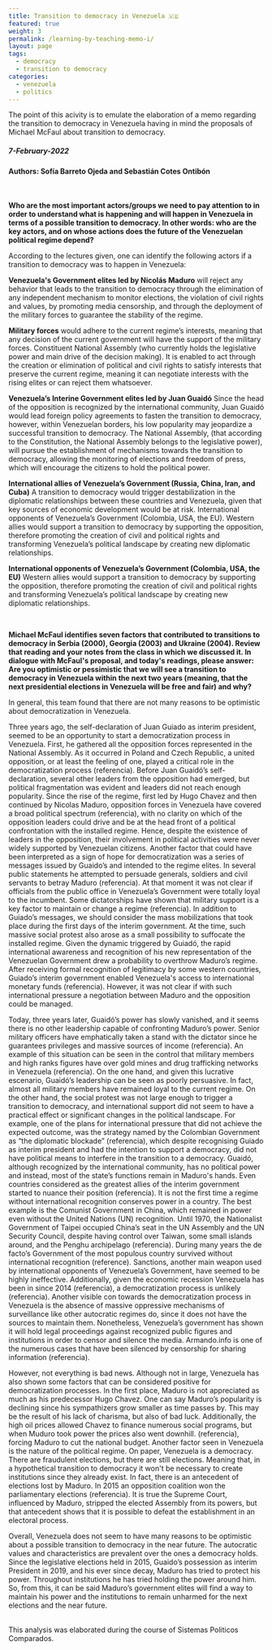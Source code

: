 ```yaml
---
title: Transition to democracy in Venezuela 🇻🇪
featured: true
weight: 3
permalink: /learning-by-teaching-memo-i/
layout: page
tags:
  - democracy
  - transition to democracy
categories:
  - venezuela
  - politics
---
```


The point of this acivity is to emulate the elaboration of a memo regarding the transition to democracy in Venezuela having in mind the proposals of Michael McFaul about transition to democracy.

##### 7-February-2022

#### Authors: Sofía Barreto Ojeda and Sebastián Cotes Ontibón

<br>

**Who are the most important actors/groups we need to pay attention to in order to understand what is happening and will happen in Venezuela in terms of a possible transition to democracy. In other words: who are the key actors, and on whose actions does the future of the Venezuelan political regime depend?**

According to the lectures given, one can identify the following actors if a transition to democracy was to happen in Venezuela:

**Venezuela's Government elites led by Nicolás Maduro** will reject any behavior that leads to the transition to democracy through the elimination of any independent mechanism to monitor elections, the violation of civil rights and values, by promoting media censorship, and through the deployment of the military forces to guarantee the stability of the regime.

**Military forces** would adhere to the current regime’s interests, meaning that any decision of the current government will have the support of the military forces.
Constituent National Assembly (who currently holds the legislative power and main drive of the decision making). It is enabled to act through the creation or elimination of political and civil rights to satisfy interests that preserve the current regime, meaning it can negotiate interests with the rising elites or can reject them whatsoever.

**Venezuela’s Interine Government elites led by Juan Guaidó** Since the head of the opposition is recognized by the international community, Juan Guaidó would lead foreign policy agreements to fasten the transition to democracy, however, within Venezuelan borders, his low popularity may jeopardize a successful transition to democracy.
The National Assembly, (that according to the Constitution, the National Assembly belongs to the legislative power), will pursue the establishment of mechanisms towards the transition to democracy, allowing the monitoring of elections and freedom of press, which will encourage the citizens to hold the political power.

**International allies of Venezuela’s Government (Russia, China, Iran, and Cuba)** A transition to democracy would trigger destabilization in the diplomatic relationships between these countries and Venezuela, given that key sources of economic development would be at risk.
International opponents of Venezuela’s Government (Colombia, USA, the EU). Western allies would support a transition to democracy by supporting the opposition, therefore promoting the creation of civil and political rights and transforming Venezuela’s political landscape by creating new diplomatic relationships.

**International opponents of Venezuela’s Government (Colombia, USA, the EU)** Western allies would support a transition to democracy by supporting the opposition, therefore promoting the creation of civil and political rights and transforming Venezuela’s political landscape by creating new diplomatic relationships.

<br>

**Michael McFaul identifies seven factors that contributed to transitions to democracy in Serbia (2000), Georgia (2003) and Ukraine (2004). Review that reading and your notes from the class in which we discussed it. In dialogue with McFaul's proposal, and today's readings, please answer: Are you optimistic or pessimistic that we will see a transition to democracy in Venezuela within the next two years (meaning, that the next presidential elections in Venezuela will be free and fair) and why?**

In general, this team found that there are not many reasons to be optimistic about democratization in Venezuela.

Three years ago, the self-declaration of Juan Guiado as interim president, seemed to be an opportunity to start a democratization process in Venezuela. First, he gathered all the opposition forces represented in the National Assembly. As it occurred in Poland and Czech Republic, a united opposition, or at least the feeling of one, played a critical role in the democratization process (referencia). Before Juan Guaidó’s self-declaration, several other leaders from the opposition had emerged, but political fragmentation was evident and leaders did not reach enough popularity. Since the rise of the regime, first led by Hugo Chavez and then continued by Nicolas Maduro, opposition forces in Venezuela have covered a broad political spectrum (referencia), with no clarity on which of the opposition leaders could drive and be at the head front of a political confrontation with the installed regime. Hence, despite the existence of leaders in the opposition, their involvement in political activities were never widely supported by Venezuelan citizens. Another factor that could have been interpreted as a sign of hope for democratization was a series of messages issued by Guaido’s and intended to the regime elites. In several public statements he attempted to persuade generals, soldiers and civil servants to betray Maduro (referencia). At that moment it was not clear if officials from the public office in Venezuela’s Government were totally loyal to the incumbent. Some dictatorships have shown that military support is a key factor to maintain or change a regime (referencia). In addition to Guiado’s messages, we should consider the mass mobilizations that took place during the first days of the interim government. At the time, such massive social protest also arose as a small possibility to suffocate the installed regime. Given the dynamic triggered by Guiadó, the rapid international awareness and recognition of his new representation of the Venezuelan Government drew a probability to overthrow Maduro’s regime. After receiving formal recognition of legitimacy by some western countries, Guiado’s interim government enabled Venezuela's access to international monetary funds (referencia). However, it was not clear if with such international pressure a negotiation between Maduro and the opposition could be managed.

Today, three years later, Guaidó’s power has slowly vanished, and it seems there is no other leadership capable of confronting Maduro’s power. Senior military officers have emphatically taken a stand with the dictator since he guarantees privileges and massive sources of income (referencia). An example of this situation can be seen in the control that military members and high ranks figures have over gold mines and drug trafficking networks in Venezuela (referencia). On the one hand, and given this lucrative escenario, Guaidó’s leadership can be seen as poorly persuasive. In fact, almost all military members have remained loyal to the current regime. On the other hand, the social protest was not large enough to trigger a transition to democracy, and international support did not seem to have a practical effect or significant changes in the political landscape. For example, one of the plans for international pressure that did not achieve the expected outcome, was the strategy named by the Colombian Government as “the diplomatic blockade” (referencia), which despite recognising Guiado as interim president and had the intention to support a democracy, did not have political means to interfere in the transition to a democracy. Guaidó, although recognized by the international community, has no political power and instead, most of the state’s functions remain in Maduro's hands. Even countries considered as the greatest allies of the interim government started to nuance their position (referencia). It is not the first time a regime without international recognition conserves power in a country. The best example is the Comunist Government in China, which remained in power even without the United Nations (UN) recognition. Until 1970, the Nationalist Government of Taipei occupied China’s seat in the UN Assembly and the UN Security Council, despite having control over Taiwan, some small islands around, and the Penghu archipelago (referencia). During many years the de facto’s Government of the most populous country survived without international recognition (reference). Sanctions, another main weapon used by international opponents of Venezuela’s Government, have seemed to be highly ineffective. Additionally, given the economic recession Venezuela has been in since 2014 (referencia), a democratization process is unlikely (referencia). Another visible con towards the democratization process in Venezuela is the absence of massive oppressive mechanisms of surveillance like other autocratic regimes do, since it does not have the sources to maintain them. Nonetheless, Venezuela’s government has shown it will hold legal proceedings against recognized public figures and institutions in order to censor and silence the media. Armando.info is one of the numerous cases that have been silenced by censorship for sharing information (referencia).

However, not everything is bad news. Although not in large, Venezuela has also shown some factors that can be considered positive for democratization processes. In the first place, Maduro is not appreciated as much as his predecessor Hugo Chavez. One can say Maduro’s popularity is declining since his sympathizers grow smaller as time passes by. This may be the result of his lack of charisma, but also of bad luck. Additionally, the high oil prices allowed Chavez to finance numerous social programs, but when Muduro took power the prices also went downhill. (referencia), forcing Maduro to cut the national budget. Another factor seen in Venezuela is the nature of the political regime. On paper, Venezuela is a democracy. There are fraudulent elections, but there are still elections. Meaning that, in a hypothetical transition to democracy it won't be necessary to create institutions since they already exist. In fact, there is an antecedent of elections lost by Maduro. In 2015 an opposition coalition won the parliamentary elections (referencia). It is true the Supreme Court, influenced by Maduro, stripped the elected Assembly from its powers, but that antecedent shows that it is possible to defeat the establishment in an electoral process.

Overall, Venezuela does not seem to have many reasons to be optimistic about a possible transition to democracy in the near future. The autocratic values and characteristics are prevalent over the ones a democracy holds. Since the legislative elections held in 2015, Guaido’s possession as interim President in 2019, and his ever since decay, Maduro has tried to protect his power. Throughout institutions he has tried holding the power around him. So, from this, it can be said Maduro’s government elites will find a way to maintain his power and the institutions to remain unharmed for the next elections and the near future.

<br>
This analysis was elaborated during the course of Sistemas Politicos Comparados. 
<br>
